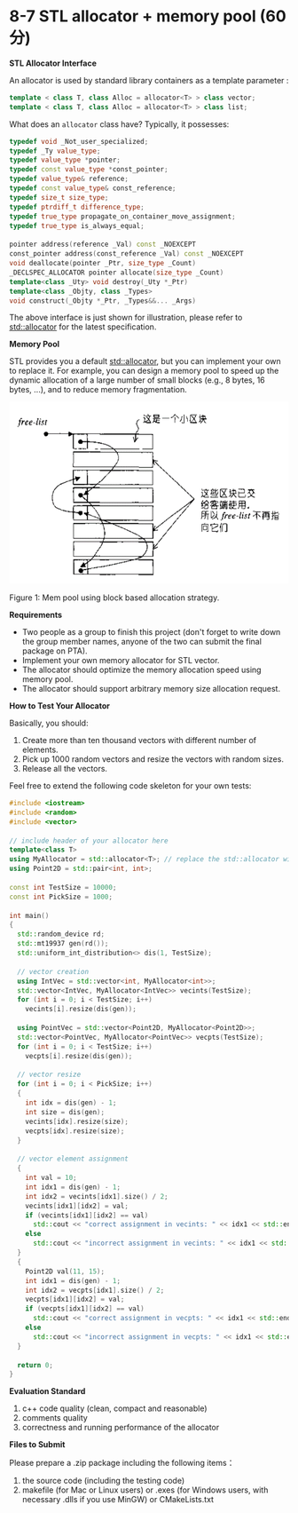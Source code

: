 # 8-7 STL allocator + memory pool (60 分)

**STL Allocator Interface**

An allocator is used by standard library containers as a template parameter :

```c++
template < class T, class Alloc = allocator<T> > class vector;
template < class T, class Alloc = allocator<T> > class list;
```

What does an `allocator` class have? Typically, it possesses:

```c++
typedef void _Not_user_specialized;
typedef _Ty value_type;
typedef value_type *pointer;
typedef const value_type *const_pointer;
typedef value_type& reference;
typedef const value_type& const_reference;
typedef size_t size_type;
typedef ptrdiff_t difference_type;
typedef true_type propagate_on_container_move_assignment;
typedef true_type is_always_equal;

pointer address(reference _Val) const _NOEXCEPT
const_pointer address(const_reference _Val) const _NOEXCEPT
void deallocate(pointer _Ptr, size_type _Count)
_DECLSPEC_ALLOCATOR pointer allocate(size_type _Count)
template<class _Uty> void destroy(_Uty *_Ptr)
template<class _Objty, class _Types>
void construct(_Objty *_Ptr, _Types&&... _Args)
```

The above interface is just shown for illustration, please refer to [std::allocator](https://en.cppreference.com/w/cpp/memory/allocator) for the latest specification.

**Memory Pool**

STL provides you a default [std::allocator](https://en.cppreference.com/w/cpp/memory/allocator), but you can implement your own to replace it. For example, you can design a memory pool to speed up the dynamic allocation of a large number of small blocks (e.g., 8 bytes, 16 bytes, ...), and to reduce memory fragmentation.

![img](Figure1.png)  

Figure 1: Mem pool using block based allocation strategy.

**Requirements**

- Two people as a group to finish this project (don't forget to write down the group member names, anyone of the two can submit the final package on PTA).
- Implement your own memory allocator for STL vector.
- The allocator should optimize the memory allocation speed using memory pool.
- The allocator should support arbitrary memory size allocation request.

**How to Test Your Allocator**

Basically, you should:

1. Create more than ten thousand vectors with different number of elements.
2. Pick up 1000 random vectors and resize the vectors with random sizes.
3. Release all the vectors.

Feel free to extend the following code skeleton for your own tests:

```c++
#include <iostream>
#include <random>
#include <vector>

// include header of your allocator here
template<class T>
using MyAllocator = std::allocator<T>; // replace the std::allocator with your allocator
using Point2D = std::pair<int, int>;

const int TestSize = 10000;
const int PickSize = 1000;

int main()
{
  std::random_device rd;
  std::mt19937 gen(rd());
  std::uniform_int_distribution<> dis(1, TestSize);

  // vector creation
  using IntVec = std::vector<int, MyAllocator<int>>;
  std::vector<IntVec, MyAllocator<IntVec>> vecints(TestSize);
  for (int i = 0; i < TestSize; i++)
    vecints[i].resize(dis(gen));

  using PointVec = std::vector<Point2D, MyAllocator<Point2D>>;
  std::vector<PointVec, MyAllocator<PointVec>> vecpts(TestSize);
  for (int i = 0; i < TestSize; i++)
    vecpts[i].resize(dis(gen));

  // vector resize
  for (int i = 0; i < PickSize; i++)
  {
    int idx = dis(gen) - 1;
    int size = dis(gen);
    vecints[idx].resize(size);
    vecpts[idx].resize(size);
  }

  // vector element assignment
  {
    int val = 10;
    int idx1 = dis(gen) - 1;
    int idx2 = vecints[idx1].size() / 2;
    vecints[idx1][idx2] = val;
    if (vecints[idx1][idx2] == val)
      std::cout << "correct assignment in vecints: " << idx1 << std::endl;
    else
      std::cout << "incorrect assignment in vecints: " << idx1 << std::endl;
  }
  {
    Point2D val(11, 15);
    int idx1 = dis(gen) - 1;
    int idx2 = vecpts[idx1].size() / 2;
    vecpts[idx1][idx2] = val;
    if (vecpts[idx1][idx2] == val)
      std::cout << "correct assignment in vecpts: " << idx1 << std::endl;
    else
      std::cout << "incorrect assignment in vecpts: " << idx1 << std::endl;
  }

  return 0;
}
```

**Evaluation Standard**

1. c++ code quality (clean, compact and reasonable)
2. comments quality
3. correctness and running performance of the allocator

**Files to Submit**

Please prepare a .zip package including the following items：

1. the source code (including the testing code)
2. makefile (for Mac or Linux users) or .exes (for Windows users, with necessary .dlls if you use MinGW) or CMakeLists.txt